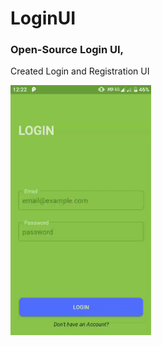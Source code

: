 # LoginUI

### Open-Source Login UI,

Created Login and Registration UI

<img src="https://github.com/UttamPanchasara/LoginUI/blob/master/app/src/main/assets/screens/login.gif" height="400" alt="Screenshot"/> 

